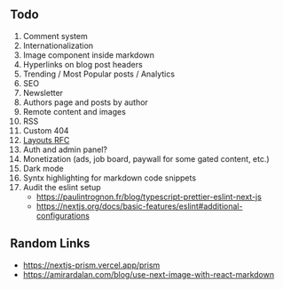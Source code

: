 ## Todo

1. Comment system
2. Internationalization
3. Image component inside markdown
4. Hyperlinks on blog post headers
5. Trending / Most Popular posts / Analytics
6. SEO
7. Newsletter
8. Authors page and posts by author
9. Remote content and images
10. RSS
11. Custom 404
12. [Layouts RFC](https://nextjs.org/blog/layouts-rfc)
13. Auth and admin panel?
14. Monetization (ads, job board, paywall for some gated content, etc.)
15. Dark mode
16. Syntx highlighting for markdown code snippets
17. Audit the eslint setup
    - https://paulintrognon.fr/blog/typescript-prettier-eslint-next-js
    - https://nextjs.org/docs/basic-features/eslint#additional-configurations

## Random Links

- https://nextjs-prism.vercel.app/prism
- https://amirardalan.com/blog/use-next-image-with-react-markdown
